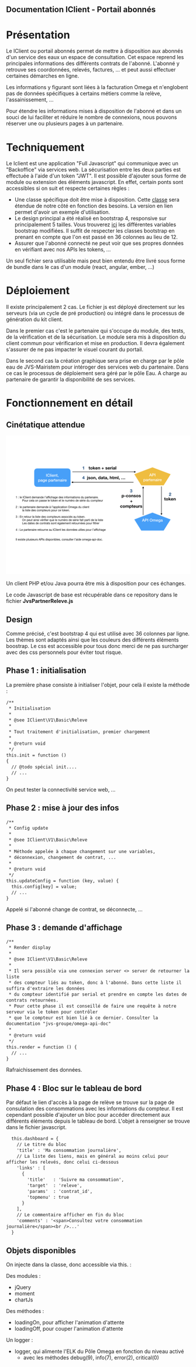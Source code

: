 Documentation IClient - Portail abonnés
---

# Présentation

Le IClient ou portail abonnés permet de mettre à disposition aux abonnés d'un service des eaux un espace de consultation. Cet espace reprend les principales informations des différents contrats de l'abonné. L'abonné y retrouve ses coordonnées, relevés, factures, ... et peut aussi effectuer certaines démarches en ligne.

Les informations y figurant sont liées à la facturation Omega et n'englobent pas de données spécifiques à certains métiers comme la relève, l'assainissement, ...

Pour étendre les informations mises à disposition de l'abonné et dans un souci de lui faciliter et réduire le nombre de connexions, nous pouvons réserver une ou plusieurs pages à un partenaire.

# Techniquement

Le Iclient est une application "Full Javascript" qui communique avec un "Backoffice" via services web. La sécurisation entre les deux parties est effectuée à l'aide d'un token "JWT". Il est possible d'ajouter sous forme de module ou extension des éléments javascript. En effet, certain ponts sont accessibles si on suit et respecte certaines règles :

* Une classe spécifique doit être mise à disposition. Cette [classe](./JvsPartnerReleve.js) sera étendue de notre côté en fonction des besoins. La version en lien permet d'avoir un exemple d'utilisation.
* Le design principal a été réalisé en bootstrap 4, responsive sur principalement 5 tailles. Vous trouverez [ici](./btvars.md) les différentes variables bootstrap modifiées. Il suffit de respecter les classes bootstrap en prenant en compte que l'on est passé en 36 colonnes au lieu de 12.
* Assurer que l'abonné connecté ne peut voir que ses propres données en vérifiant avec nos APIs les tokens, ...

Un seul fichier sera utilisable mais peut bien entendu être livré sous forme de bundle dans le cas d'un module (react, angular, ember, ...)

# Déploiement

Il existe principalement 2 cas. Le fichier js est déployé directement sur les serveurs (via un cycle de pré production) ou intégré dans le processus de génération du kit client.

Dans le premier cas c'est le partenaire qui s'occupe du module, des tests, de la vérification et de la sécurisation. Le module sera mis à disposition du client commun pour vérificarion et mise en production. Il devra également s'assurer de ne pas impacter le visuel courant du portail.

Dans le second cas la création graphique sera prise en charge par le pôle eau de JVS-Mairistem pour intéroger des services web du partenaire. Dans ce cas le processus de déploiement sera géré par le pôle Eau. A charge au partenaire de garantir la disponibilité de ses services.

# Fonctionnement en détail

## Cinétatique attendue

![](./iclient-partner.jpg)

Un client PHP et/ou Java pourra être mis à disposition pour ces échanges.

Le code Javascript de base est récupérable dans ce repository dans le fichier **JvsPartnerReleve.js**

## Design

Comme précisé, c'est bootstrap 4 qui est utilisé avec 36 colonnes par ligne. Les thèmes sont adaptés ainsi que les couleurs des différents éléments boostrap. Le css est accessible pour tous donc merci de ne pas surcharger avec des css personnels pour éviter tout risque.

## Phase 1 : initialisation

La première phase consiste à initialiser l'objet, pour celà il existe la méthode :

```
/**
 * Initialisation
 *
 * @see IClient\V1\Basic\Releve
 *
 * Tout traitement d'initialisation, premier chargement
 *
 * @return void
 */
this.init = function ()
{
  // @todo spécial init....
  // ...
}
```

On peut tester la connectivité service web, ...

## Phase 2 : mise à jour des infos

```
/**
 * Config update
 *
 * @see IClient\V1\Basic\Releve
 *
 * Méthode appelée à chaque changement sur une variables,
 * déconnexion, changement de contrat, ...
 *
 * @return void
 */
this.updateConfig = function (key, value) {
  this.config[key] = value;
  // ...
}
```

Appelé si l'abonné change de contrat, se déconnecte, ...

## Phase 3 : demande d'affichage

```
/**
 * Render display
 *
 * @see IClient\V1\Basic\Releve
 *
 * Il sera possible via une connexion server <> server de retourner la liste
 * des compteur liés au token, donc à l'abonné. Dans cette liste il suffira d'extraire les données
 * du compteur identifié par serial et prendre en compte les dates de contrats retournées.
 * Pour cette phase il est conseillé de faire une requête à notre serveur via le token pour contrôler
 * que le compteur est bien lié à ce dernier. Consulter la documentation "jvs-groupe/omega-api-doc"
 *
 * @return void
 */
this.render = function () {
  // ...
}
```

Rafraichissement des données.

## Phase 4 : Bloc sur le tableau de bord

Par défaut le lien d'accès à la page de relève se trouve sur la page de consulation des consommations avec les informations du compteur. Il est cependant possible d'ajouter un bloc pour accéder directement aux différents éléments depuis le tableau de bord. L'objet à renseigner se trouve dans le fichier javascript.

```
  this.dashboard = {
    // Le titre du bloc
    'title' : 'Ma consommation journalière',
    // La liste des liens, mais en général au moins celui pour afficher les relevés, donc celui ci-dessous
    'links' : [
      {
        'title'   : 'Suivre ma consommation',
        'target'  : 'releve',
        'params'  : 'contrat_id',
        'topmenu' : true
      }
    ],
    // Le commentaire afficher en fin du bloc
    'comments' : '<span>Consultez votre consommation journalière</span><br />...'
  }
```

## Objets disponibles

On injecte dans la classe, donc accessible via this. :

Des modules :

* jQuery
* moment
* chartJs

Des méthodes :

* loadingOn, pour afficher l'animation d'attente
* loadingOff, pour couper l'animation d'attente

Un logger :

* logger, qui alimente l'ELK du Pôle Omega en fonction du niveau activé
  - avec les méthodes debug(9), info(7), error(2), critical(0)
